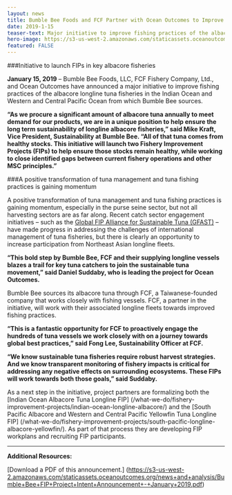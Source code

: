 ```yaml
---
layout: news
title: Bumble Bee Foods and FCF Partner with Ocean Outcomes to Improve Longline Tuna Fisheries
date: 2019-1-15
teaser-text: Major initiative to improve fishing practices of the albacore longline tuna fisheries in the Indian Ocean and Western and Central Pacific Ocean now underway.
hero-image: https://s3-us-west-2.amazonaws.com/staticassets.oceanoutcomes.org/hero+photos/indian-ocean-longline-albacore-hero.jpg
featured: FALSE
---
```

###Initiative to launch FIPs in key albacore fisheries

**January 15, 2019** – Bumble Bee Foods, LLC, FCF Fishery Company, Ltd., and Ocean Outcomes have announced a major initiative to improve fishing practices of the albacore longline tuna fisheries in the Indian Ocean and Western and Central Pacific Ocean from which Bumble Bee sources.

**“As we procure a significant amount of albacore tuna annually to meet demand for our products, we are in a unique position to help ensure the long term sustainability of longline albacore fisheries,” said Mike Kraft, Vice President, Sustainability at Bumble Bee. “All of that tuna comes from healthy stocks. This initiative will launch two Fishery Improvement Projects (FIPs) to help ensure those stocks remain healthy, while working to close identified gaps between current fishery operations and other MSC principles.”**

###A positive transformation of tuna management and tuna fishing practices is gaining momentum

A positive transformation of tuna management and tuna fishing practices is gaining momentum, especially in the purse seine sector, but not all harvesting sectors are as far along. Recent catch sector engagement initiatives – such as the <a href="https://www.globaltunafips.org/" target="_blank">Global FIP Alliance for Sustainable Tuna (GFAST)</a> – have made progress in addressing the challenges of international management of tuna fisheries, but there is clearly an opportunity to increase participation from Northeast Asian longline fleets.

**“This bold step by Bumble Bee, FCF and their supplying longline vessels blazes a trail for key tuna catchers to join the sustainable tuna movement,” said Daniel Suddaby, who is leading the project for Ocean Outcomes.**

Bumble Bee sources its albacore tuna through FCF, a Taiwanese-founded company that works closely with fishing vessels. FCF, a partner in the initiative, will work with their associated longline fleets towards improved fishing practices.

**“This is a fantastic opportunity for FCF to proactively engage the hundreds of tuna vessels we work closely with on a journey towards global best practices,” said Fong Lee, Sustainability Officer at FCF.**

**“We know sustainable tuna fisheries require robust harvest strategies. And we know transparent monitoring of fishery impacts is critical for addressing any negative effects on surrounding ecosystems. These FIPs will work towards both those goals,” said Suddaby.**

As a next step in the initiative, project partners are formalizing both the [Indian Ocean Albacore Tuna Longline FIP] (/what-we-do/fishery-improvement-projects/indian-ocean-longline-albacore/) and the [South Pacific Albacore and Western and Central Pacific Yellowfin Tuna Longline FIP] (/what-we-do/fishery-improvement-projects/south-pacific-longline-albacore-yellowfin/). As part of that process they are developing FIP workplans and recruiting FIP participants.

----

**Additional Resources:**

[Download a PDF of this announcement.] (https://s3-us-west-2.amazonaws.com/staticassets.oceanoutcomes.org/news+and+analysis/Bumble+Bee+FIP+Project+Intent+Announcement+-+January+2019.pdf)
